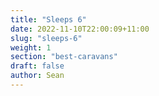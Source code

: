 ```yaml
---
title: "Sleeps 6"
date: 2022-11-10T22:00:09+11:00
slug: "sleeps-6"
weight: 1
section: "best-caravans"
draft: false
author: Sean
---
```




